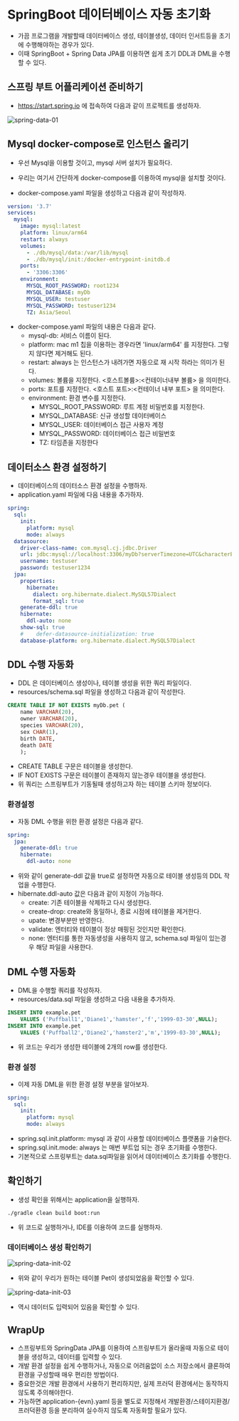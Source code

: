 # SpringBoot 데이터베이스 자동 초기화 

- 가끔 프로그램을 개발할때 데이터베이스 생성, 테이블생성, 데이터 인서트등을 초기에 수행해야하는 경우가 있다. 
- 이때 SpringBoot + Spring Data JPA를 이용하면 쉽게 초기 DDL과 DML을 수행할 수 있다. 

## 스프링 부트 어플리케이션 준비하기

- https://start.spring.io 에 접속하여 다음과 같이 프로젝트를 생성하자. 

![spring-data-01](./imgs/spring-data-init-01.png)

## Mysql docker-compose로 인스턴스 올리기

- 우선 Mysql을 이용할 것이고, mysql 서버 설치가 필요하다. 
- 우리는 여기서 간단하게 docker-compose를 이용하여 mysql을 설치할 것이다. 

- docker-compose.yaml 파일을 생성하고 다음과 같이 작성하자. 

```yaml
version: '3.7'
services:
  mysql:
    image: mysql:latest
    platform: linux/arm64
    restart: always
    volumes:
      - ./db/mysql/data:/var/lib/mysql
      - ./db/mysql/init:/docker-entrypoint-initdb.d
    ports:
      - '3306:3306'
    environment:
      MYSQL_ROOT_PASSWORD: root1234
      MYSQL_DATABASE: myDb
      MYSQL_USER: testuser
      MYSQL_PASSWORD: testuser1234
      TZ: Asia/Seoul
```

- docker-compose.yaml 파일의 내용은 다음과 같다. 
  - mysql-db: 서비스 이름이 된다. 
  - platform: mac m1 칩을 이용하는 경우라면 'linux/arm64' 를 지정한다. 그렇지 않다면 제거해도 된다. 
  - restart: always 는 인스턴스가 내려가면 자동으로 재 시작 하라는 의미가 된다. 
  - volumes: 볼륨을 지정한다. <호스트볼륨>:<컨테이너내부 볼륨> 을 의미한다. 
  - ports: 포트를 지정한다. <호스트 포트>:<컨테이너 내부 포트> 을 의미한다. 
  - environment: 환경 변수를 지정한다. 
    - MYSQL_ROOT_PASSWORD: 루트 계정 비밀번호를 지정한다.
    - MYSQL_DATABASE: 신규 생성할 데이터베이스
    - MYSQL_USER: 데이터베이스 접근 사용자 계정
    - MYSQL_PASSWORD: 데이터베이스 접근 비밀번호 
    - TZ: 타임존을 지정한다

## 데이터소스 환경 설정하기 

- 데이터베이스의 데이터소스 환경 설정을 수행하자. 
- application.yaml 파일에 다음 내용을 추가하자. 

```yaml
spring:
  sql:
    init:
      platform: mysql
      mode: always
  datasource:
    driver-class-name: com.mysql.cj.jdbc.Driver
    url: jdbc:mysql://localhost:3306/myDb?serverTimezone=UTC&characterEncoding=UTF-8
    username: testuser
    password: testuser1234
  jpa:
    properties:
      hibernate:
        dialect: org.hibernate.dialect.MySQL57Dialect
        format_sql: true
    generate-ddl: true
    hibernate:
      ddl-auto: none
    show-sql: true
    #    defer-datasource-initialization: true
    database-platform: org.hibernate.dialect.MySQL57Dialect
```

## DDL 수행 자동화 

- DDL 은 데이터베이스 생성이나, 테이블 생성을 위한 쿼리 파일이다. 
- resources/schema.sql 파일을 생성하고 다음과 같이 작성한다. 

```sql
CREATE TABLE IF NOT EXISTS myDb.pet (
    name VARCHAR(20),
    owner VARCHAR(20),
    species VARCHAR(20),
    sex CHAR(1),
    birth DATE,
    death DATE
    );
```

- CREATE TABLE 구문은 테이블을 생성한다. 
- IF NOT EXISTS 구문은 테이블이 존재하지 않는경우 테이블을 생성한다. 
- 위 쿼리는 스프링부트가 기동될때 생성하고자 하는 테이블 스키마 정보이다. 

### 환경설정

- 자동 DML 수행을 위한 환경 설정은 다음과 같다. 

```yaml
spring:
  jpa:
    generate-ddl: true
    hibernate:
      ddl-auto: none
```

- 위와 같이 generate-ddl 값을 true로 설정하면 자동으로 테이블 생성등의 DDL 작업을 수행한다.
- hibernate.ddl-auto 값은 다음과 같이 지정이 가능하다. 
  - create: 기존 테이블을 삭제하고 다시 생성한다. 
  - create-drop: create와 동일하나, 종료 시점에 테이블을 제거한다. 
  - upate: 변경부분만 반영한다. 
  - validate: 엔터티와 테이블이 정상 매핑된 것인지만 확인한다. 
  - none: 엔터티를 통한 자동생성을 사용하지 않고, schema.sql 파일이 있는경우 해당 파일을 사용한다. 

## DML 수행 자동화 

- DML을 수행할 쿼리를 작성하자. 
- resources/data.sql 파일을 생성하고 다음 내용을 추가하자. 

```sql
INSERT INTO example.pet
    VALUES ('Puffball1','Diane1','hamster','f','1999-03-30',NULL);
INSERT INTO example.pet
    VALUES ('Puffball2','Diane2','hamster2','m','1999-03-30',NULL);
```

- 위 코드는 우리가 생성한 테이블에 2개의 row를 생성한다. 

### 환경 설정 

- 이제 자동 DML을 위한 환경 설정 부분을 알아보자. 

```yaml
spring:
  sql:
    init:
      platform: mysql
      mode: always
```

- spring.sql.init.platform: mysql 과 같이 사용할 데이터베이스 플랫폼을 기술한다. 
- spring.sql.init.mode: always 는 매번 부트업 되는 경우 초기화를 수행한다.
- 기본적으로 스프링부트는 data.sql파일을 읽어서 데이터베이스 초기화를 수행한다. 

## 확인하기 

- 생성 확인을 위해서는 application을 실행하자. 

```shell
./gradle clean build boot:run
```

- 위 코드로 실행하거나, IDE를 이용하여 코드를 실행하자. 

### 데이터베이스 생성 확인하기 

![spring-data-init-02](/imgs/spring-data-init-02.png)

- 위와 같이 우리가 원하는 테이블 Pet이 생성되었음을 확인할 수 있다. 

![spring-data-init-03](/imgs/spring-data-init-03.png)

- 역시 데이터도 입력되어 있음을 확인할 수 있다. 

## WrapUp

- 스프링부트와 SpringData JPA를 이용하여 스프링부트가 올라올때 자동으로 테이블을 생성하고, 데이터를 입력할 수 있다. 
- 개발 환경 설정을 쉽게 수행하거나, 자동으로 어려움없이 소스 저장소에서 클론하여 환경을 구성할때 매우 편리한 방법이다. 
- 중요한것은 개발 환경에서 사용하기 편리하지만, 실제 프러덕 환경에서는 동작하지 않도록 주의해야한다. 
- 가능하면 application-{evn}.yaml 등을 별도로 지정해서 개발환경/스테이지환경/프러덕환경 등을 분리하여 실수하지 않도록 자동화할 필요가 있다. 


